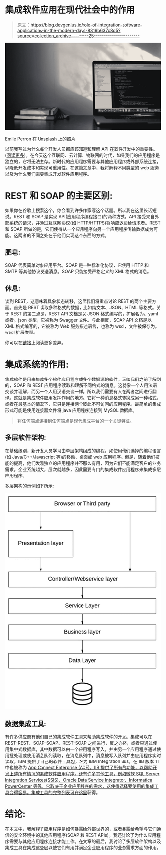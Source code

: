 # 集成软件应用在现代社会中的作用

> 原文：<https://blog.devgenius.io/role-of-integration-software-applications-in-the-modern-days-8319b637c8d5?source=collection_archive---------25----------------------->

![](img/d5f1a464e496c8cd03205b4a1cf5d6aa.png)

Emile Perron 在 [Unsplash](https://unsplash.com/s/photos/programming?utm_source=unsplash&utm_medium=referral&utm_content=creditCopyText) 上的照片

以前我写过为什么每个开发人员都应该知道和理解 API 在软件开发中的重要性。([阅读更多](https://medium.com/@ahmedahsankhan/why-all-the-developers-should-learn-and-understand-rest-soap-services-377c13388b5b))。在今天这个互联网、云计算、物联网的时代，如果我们的应用程序是独立的，它将无法生存。新时代的应用程序需要与其他应用程序或外部系统连接，以降低开发成本和实现可重用性。在这篇文章中，我将解释不同类型的 web 服务以及为什么我们需要集成开发软件应用程序。

# REST 和 SOAP 的主要区别:

如果你在谷歌上搜索这个，你会看到许多作家写这个话题。所以我在这里长话短说。REST 和 SOAP 是实现 API(应用程序编程接口)的两种方式。API 接受来自外部系统的请求，并通过互联网协议(如 HTTP/HTTPS)将响应返回给请求者。REST 和 SOAP 所做的是，它们使得从一个应用程序向另一个应用程序传输数据成为可能。这两者的不同之处在于他们实现这个东西的方式。

## 肥皂:

SOAP 代表简单对象应用平台。SOAP 是一种标准化协议，它使用 HTTP 和 SMTP 等其他协议发送消息。SOAP 只能接受严格定义的 XML 格式的消息。

## 休息:

谈到 REST，这意味着具象状态转移，这里我们将重点讨论 REST 的两个主要方面。首先是 REST 读取多种格式的数据，比如纯文本、JSON、HTML 等格式。关于 REST 的第二点是，REST API 文档是以 JSON 格式编写的，扩展名为。yaml 或者。json 类型，它被称为 Swagger 文件。与此相反，SOAP API 文档是以 XML 格式编写的，它被称为 Web 服务描述语言，也称为 wsdl，文件被保存为。wsdl 扩展类型。

你可以在[链接](https://raygun.com/blog/soap-vs-rest-vs-json/)上阅读更多差异。

# 集成系统的作用:

集成软件是用来集成多个软件应用程序或多个数据源的软件。正如我们之前了解到的，SOAP 和 REST 应用程序读取和理解不同格式的消息。这就像一个人用法语交谈并理解，而另一个人用汉语交谈一样。所以我们需要有人在两者之间进行翻译。这就是集成软件应用发挥作用的地方。它将一种消息格式转换成另一种格式，或者在最基本的情况下，它只是连接两个彼此不可访问的应用程序。最简单的集成形式可能是使用连接器文件将 java 应用程序连接到 MySQL 数据库。

> 将任何端点连接到任何端点是现代集成平台的一个关键特征。

## 多层软件架构:

在基础级别，新开发人员学习由单层架构组成的编程，如使用他们选择的编程语言(如 Java/C++/Javascript 等)的移动、桌面或 web 应用程序。但是，随着他们技能的提高，他们发现独立的应用程序并不那么有用，因为它们不能满足客户的业务需求。企业系统越大，层次就越多，因此需要专门的集成软件应用程序来集成多层应用程序。

多层架构的示例如下所示:

![](img/a8062b83e4ec27f70ccc39d53ce1780f.png)

## 数据集成工具:

有许多供应商有他们自己的集成软件工具来帮助集成软件的开发。集成可以在 REST-REST、SOAP-SOAP、REST-SOAP 之间进行，反之亦然，或者只通过使用集中式数据库，其中数据可以由一个应用程序写入，并由另一个应用程序通过使用批处理或使用消息队列读取，在消息队列中，消息被写入队列并由应用程序实时读取。IBM 提供了自己的软件工具包，名为 IBM Integration Bus，在 IIB 版本 11 中也被称为 [App Connect Enterprise (ACE)。IIB 提供了所有的功能，以帮助开发上述所有情况的集成软件应用程序。还有许多其他工具，例如微软 SQL Server Integration Services(SSIS)、Oracle Data Service Integrator、Informatica PowerCenter 等等。它取决于企业应用程序的需求，这使得选择要使用的集成工具变得容易。集成工具的完整列表可在](https://www-01.ibm.com/common/ssi/ShowDoc.wss?docURL=/common/ssi/rep_ca/3/877/ENUSZP18-0043/index.html&request_locale=en)[这里](https://www.alooma.com/blog/data-integration-tools)获得。

# 结论:

在本文中，我解释了应用程序是如何暴露给外部世界的，或者暴露给希望与它们通信的安全环境中的其他应用程序(SOAP 和 REST APIs)。我还讨论了为什么应用程序需要与其他应用程序连接才能工作。在文章的最后，我讨论了多层软件架构以及集成工具在集成这些层以使它们有用并满足企业应用程序的业务需求方面的作用。